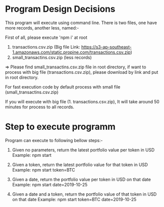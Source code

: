 # Program Design Decisions

This program will execute using command line. 
There is two files, one have more records, another less, named:-

First of all, please execute 'npm i' at root

1. transactions.csv.zip (Big file Link: https://s3-ap-southeast-1.amazonaws.com/static.propine.com/transactions.csv.zip)
2. small_transactins.csv.zip (less records)

=> Please find small_transactins.csv.zip file in root directory, if want to process with big file (transactions.csv.zip), please download by link and put in root directory.

For fast execution code by default process with small file (small_transactins.csv.zip)

If you will execute with big file (1. transactions.csv.zip), It will take around 50 minutes for process to all records. 


# Step to execute programm

Program can execute to following bellow steps:- 

1. Given no parameters, return the latest portfolio value per token in USD
   Example: npm start

2. Given a token, return the latest portfolio value for that token in USD
   Example: npm start token=BTC

3. Given a date, return the portfolio value per token in USD on that date
    Example: npm start date=2019-10-25

4. Given a date and a token, return the portfolio value of that token in USD on that date
    Example: npm start token=BTC date=2019-10-25